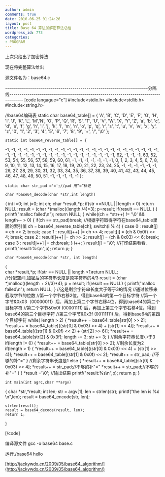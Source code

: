 ```yaml
---
author: admin
comments: true
date: 2010-06-25 01:24:26
layout: post
title: Base 64 算法加解密算法总结
wordpress_id: 773
categories:
- PROGRAM
---
```


上次只给出了加密算法

现在将完整算法给出

源文件名为：base64.c

------------------------------------------------------------------------分隔线-------------------------------------------------------------------------------------
[code langague="c"]
#include<stdio.h>
#include<stdlib.h>
#include<string.h>

//base64编码表
    static char base64_table[] = {
'A', 'B', 'C', 'D', 'E', 'F', 'G', 'H', 'I', 'J', 'K',
'L', 'M','N', 'O', 'P', 'Q', 'R', 'S', 'T', 'U', 'V',
'W', 'X', 'Y', 'Z', 'a', 'b', 'c', 'd', 'e', 'f', 'g',
'h', 'i', 'j', 'k', 'l', 'm', 'n', 'o', 'p', 'q', 'r',
's', 't', 'u', 'v', 'w', 'x', 'y', 'z', '0', '1', '2',
'3', '4', '5', '6', '7', '8', '9', '+', '/', '\0'
};

    static int base64_reverse_table[] = {
-1, -1, -1, -1, -1, -1, -1, -1, -1, -1, -1, -1, -1, -1, -1, -1, 
-1, -1, -1, -1, -1, -1, -1, -1, -1, -1, -1, -1, -1, -1, -1, -1,
-1, -1, -1, -1, -1, -1, -1, -1, -1, -1, -1, 62, -1, -1, -1, 63,
52, 53, 54, 55, 56, 57, 58, 59, 60, 61, -1, -1, -1, -1, -1, -1,
-1,  0,  1,  2,  3,  4,  5,  6,  7,  8,  9, 10, 11, 12, 13, 14,
15, 16, 17, 18, 19, 20, 21, 22, 23, 24, 25, -1, -1, -1, -1, -1,
-1, 26, 27, 28, 29, 30, 31, 32, 33, 34, 35, 36, 37, 38, 39, 40,
41, 42, 43, 44, 45, 46, 47, 48, 49, 50, 51, -1, -1, -1, -1, -1
};

    static char str_pad ='=';//pad 用“=”标记

    char *base64_decode(char *str,int length)
{
    int i=0;
    int	j=0;
    int ch;
    char *result,*p;
    if(str ==NULL || length < 0) return NULL;
    result = (char *)malloc((length /4)*3);
    p=result;
    if(result == NULL )
{
    printf("malloc failed\n");
    return NULL;
}
    while((ch = *str++) != '\0' && length-- > 0)
{
    if(ch == str_pad)break;
//根据字符取得字符在base64_table里面的索引值
    ch = base64_reverse_table[ch];
    switch(i % 4)
{
    case 0 : result[j] = ch << 2; break;
    case 1 : result[j++] |= ch >> 4;
    result[j] = (ch & 0x0f) << 4;
    break;
    case 2 : result[j++] |= ch >> 2;
    result[j] = (ch & 0x03) << 6;
    break;
    case 3 : result[j++] |= ch;break;
}
    i++;
}
    result[j] = '\0';
//打印结果看看.
    printf("result:%s\n",p);
    return p;
}

    char *base64_encode(char *str, int length)
{  
    char *result,*p;
    if(str == NULL || length <1)return NULL;          
//分配空间,加密后的字符串长度是原字符串的4/3
    result = (char *)malloc(((length + 2)/3)*4);
    p = result;
    if(result == NULL)
{
    printf("malloc failed\n");
    return NULL;
}
//这是剩余字符串长度大于等于3的情况
//通过位移来截取字节的位数
//第一个字节右移2位，得到base64的第一个目标字符
//第一个字节&0x03（00000011）后，再加上第二个字节右移4位，得到base64的第二个目标字符
//第二个字节&0x0f (00001111) 后，再加上第三个字节右移4位，得到base64的第三个目标字符
//第三个字节&0x3f (00111111) 后，得到base64的第四个目标字符
    while( length > 2)
{
*result++ = base64_table[str[0] >> 2];
*result++ = base64_table[((str[0] & 0x03) << 4) + (str[1] >> 4)];
*result++ = base64_table[((str[1] & 0x0f) << 2) + (str[2] >> 6)];
*result++ = base64_table[str[2] & 0x3f];
    length -= 3;
    str += 3;
}
//剩余字符串长度小于3
    if(length != 0)
{
*result++ = base64_table[str[0] >> 2];
//剩余长度为2
    if(length > 1)
{
*result++ = base64_table[((str[0] & 0x03) << 4) + (str[1] >> 4)];
*result++ = base64_table[(str[1] & 0x0f) << 2];
*result++ = str_pad; //不够的补"="
}
//剩余字符串长度是1
    else
{
*result++ = base64_table[(str[0] & 0x03) << 4];
*result++ = str_pad;//不够的补"="
*result++ = str_pad;//不够的补"="
}
}
*result ='\0';
//输出结果
    printf("result:%s\n",p);
    return p;
}

    int main(int agrc,char **argv)
{
    char *str,*result;
    int len;
    str = argv[1];
    len  = strlen(str);
    printf("the len is %d \n",len);
    result = base64_encode(str, len);

    strlen(result);
    result = base64_decode(result, len);
    return 1;
}

[/code]

编译源文件 gcc -o base64 base.c

运行./base64 hello

[http://jackywdx.cn/2009/05/base64_algorithm/](http://jackywdx.cn/2009/05/base64_algorithm/) 


